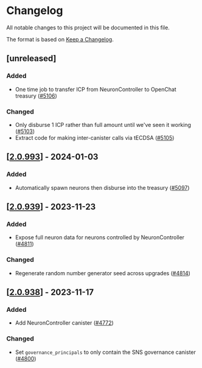 # Changelog
All notable changes to this project will be documented in this file.

The format is based on [Keep a Changelog](https://keepachangelog.com/en/1.0.0/).

## [unreleased]

### Added

- One time job to transfer ICP from NeuronController to OpenChat treasury ([#5106](https://github.com/open-chat-labs/open-chat/pull/5106))

### Changed

- Only disburse 1 ICP rather than full amount until we've seen it working ([#5103](https://github.com/open-chat-labs/open-chat/pull/5103))
- Extract code for making inter-canister calls via tECDSA ([#5105](https://github.com/open-chat-labs/open-chat/pull/5105))

## [[2.0.993](https://github.com/open-chat-labs/open-chat/releases/tag/v2.0.993-neuron_controller)] - 2024-01-03

### Added

- Automatically spawn neurons then disburse into the treasury ([#5097](https://github.com/open-chat-labs/open-chat/pull/5097))

## [[2.0.939](https://github.com/open-chat-labs/open-chat/releases/tag/v2.0.939-neuron_controller)] - 2023-11-23

### Added

- Expose full neuron data for neurons controlled by NeuronController ([#4811](https://github.com/open-chat-labs/open-chat/pull/4811))

### Changed

- Regenerate random number generator seed across upgrades ([#4814](https://github.com/open-chat-labs/open-chat/pull/4814))

## [[2.0.938](https://github.com/open-chat-labs/open-chat/releases/tag/v2.0.938-neuron_controller)] - 2023-11-17

### Added

- Add NeuronController canister ([#4772](https://github.com/open-chat-labs/open-chat/pull/4772))

### Changed

- Set `governance_principals` to only contain the SNS governance canister ([#4800](https://github.com/open-chat-labs/open-chat/pull/4800))

